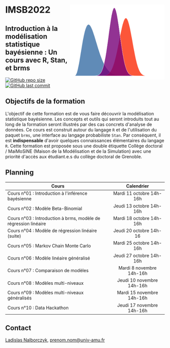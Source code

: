 # IMSB2022 <img src="files/cover.png" align="right" width="300px">

## Introduction à la modélisation statistique bayésienne : Un cours avec R, Stan, et brms

[![GitHub repo size](https://img.shields.io/github/repo-size/lnalborczyk/IMSB2022?color=brightgreen&logo=github)](https://github.com/lnalborczyk/IMSB2022)
[![GitHub last commit](https://img.shields.io/github/last-commit/lnalborczyk/IMSB2022?color=orange&logo=github)](https://github.com/lnalborczyk/IMSB2022)

## Objectifs de la formation

L'objectif de cette formation est de vous faire découvrir la modélisation statistique bayésienne. Les concepts et outils qui seront introduits tout au long de la formation seront illustrés par des cas concrets d'analyse de données. Ce cours est construit autour du langage `R` et de l'utilisation du paquet `brms`, une interface au langage probabiliste `Stan`. Par conséquent, il est **indispensable** d'avoir quelques connaissances élémentaires du langage `R`. Cette formation est proposée sous une double étiquette Collège doctoral / MaiMoSiNE (Maison de la Modélisation et de la Simulation) avec une priorité d'accès aux étudiant.e.s du collège doctoral de Grenoble.

## Planning

| Cours | Calendrier |
|-------|:----------:|
| Cours n°01 : Introduction à l'inférence bayésienne | Mardi 11 octobre 14h-16h |
| Cours n°02 : Modèle Beta-Binomial | Jeudi 13 octobre 14h-16h |
| Cours n°03 : Introduction à brms, modèle de régression linéaire | Mardi 18 octobre 14h-16h |
| Cours n°04 : Modèle de régression linéaire (suite) | Jeudi 20 octobre 14h-16 |
| Cours n°05 : Markov Chain Monte Carlo | Mardi 25 octobre 14h-16h |
| Cours n°06 : Modèle linéaire généralisé | Jeudi 27 octobre 14h-16h |
| Cours n°07 : Comparaison de modèles | Mardi 8 novembre 14h-16h |
| Cours n°08 : Modèles multi-niveaux | Jeudi 10 novembre 14h-16h |
| Cours n°09 : Modèles multi-niveaux généralisés | Mardi 15 novembre 14h-16h |
| Cours n°10 : Data Hackathon | Jeudi 17 novembre 14h-16h |

## Contact

[Ladislas Nalborczyk](https://www.barelysignificant.com), prenom.nom@univ-amu.fr
